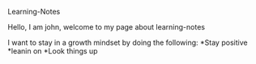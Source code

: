 Learning-Notes

Hello, I am john, welcome to my page about learning-notes

I want to stay in a growth mindset by doing the following:
*Stay positive
*leanin on
*Look things up

